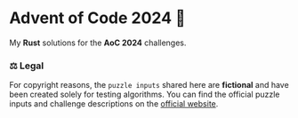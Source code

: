 # Advent of Code 2024 🎄

My **Rust** solutions for the **AoC 2024** challenges.

### ⚖️ Legal
For copyright reasons, the `puzzle inputs` shared here are **fictional** and have been created solely for testing algorithms.
You can find the official puzzle inputs and challenge descriptions on the [official website](https://adventofcode.com/2024).
